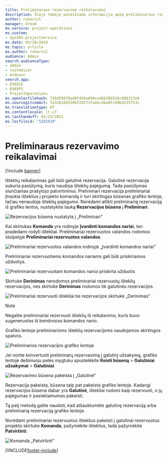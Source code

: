 ```yaml
---
title: Preliminaraus rezervavimo reikalavimai
description: Šioje temoje pateikiama informacija apie preliminaraus rezervavimo reikalavimus.
author: ruhercul
manager: kfend
ms.service: project-operations
ms.custom:
- dyn365-projectservice
ms.date: 03/28/2019
ms.topic: article
ms.author: ruhercul
audience: Admin
search.audienceType:
- admin
- customizer
- enduser
search.app:
- D365CE
- D365PS
- ProjectOperations
ms.openlocfilehash: 736d59976ad0f456a694cedbb28b516c90632fe6
ms.sourcegitcommit: fa32b1893286f20271fa4ec4be8fc68bd135f53c
ms.translationtype: HT
ms.contentlocale: lt-LT
ms.lasthandoff: 02/15/2021
ms.locfileid: "5282928"
---
```

# <a name="soft-book-requirements"></a>Preliminaraus rezervavimo reikalavimai

[!include [banner](../includes/psa-now-project-operations.md)]

Išteklių reikalavimas gali būti galutinė rezervacija. Galutinė rezervacija sukuria pasiūlymą, kuris naudoja išteklių pajėgumą. Tada pasiūlymas siunčiamas prašytojo patvirtinimui. Preliminari rezervacija preliminariai įtraukia išteklius į projekto komandą ir turi skirtingas būsenas grafiko lentoje, tačiau nenaudoja išteklių pajėgumo. Norėdami atlikti preliminarią rezervaciją iš grafiko lentos, nustatykite lauką **Rezervacijos būsena** į **Preliminari**.

![Rezervacijos būsena nustatyta į „Preliminari“](media/Resource-Management-image77.png)

Kai skirtukas **Komanda** yra rodinyje **Įvardinti komandos nariai**, ten pradedami rodyti ištekliai. Preliminariai rezervuotos valandos rodomos stulpelyje **Preliminariai rezervuotos valandos**.

![Preliminariai rezervuotos valandos rodinyje „Įvardinti komandos nariai“](media/Resource-Management-image78.png)

Preliminariai rezervuotiems komandos nariams gali būti priskiriamos užduotys.

![Preliminariai rezervuotam komandos nariui priskirta užduotis](media/Resource-Management-image79.png)

Skirtuke **Derinimas** nerodomos preliminariai rezervuotų išteklių rezervacijos, nes skirtuke **Derinimas** rodomos tik galutinės rezervacijos.

![Preliminariai rezervuoti ištekliai be rezervacijos skirtuke „Derinimas“](media/Resource-Management-image80.png)

> [!NOTE]
> Negalite preliminariai rezervuoti išteklių iš reikalavimo, kuris buvo sugeneruotas iš bendrosios komandos nario.

Grafiko lentoje preliminarioms išteklių rezervacijoms naudojamos skirtingos spalvos.

![Preliminarios rezervacijos grafiko lentoje](media/Resource-Management-image81.png)

Jei norite konvertuoti preliminarų rezervavimą į galutinį užsakymą, grafiko lentoje dešiniuoju pelės mygtuku spustelėkite **Keisti būseną** \> **Galutiniai užsakymai** \> **Galutiniai**.

![Rezervavimo būsena pakeista į „Galutinė“](media/Resource-Management-image82.png)

Rezervacija pakeista, būsena taip pat pakeista grafiko lentoje. Kadangi rezervacijos būsena dabar yra **Galutinė**, ištekliai rodomi kaip rezervuoti, o jų pajėgumas ir pasiekiamumas pakeisti.

Tą patį metodą galite naudoti, kad atšauktumėte galutinę rezervaciją arba preliminarią rezervaciją grafiko lentoje.

Norėdami preliminariai rezervuotus išteklius pakeisti į galutinai rezervuotus projekto skirtuke **Komanda**, pažymėkite išteklius, tada pažymėkite **Patvirtinti**.

![Komanda „Patvirtinti“](media/Resource-Management-image83.png)


[!INCLUDE[footer-include](../includes/footer-banner.md)]